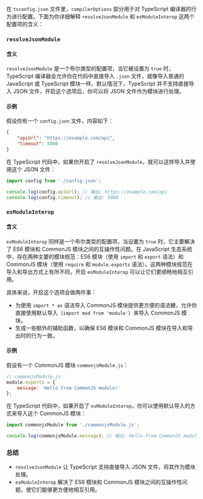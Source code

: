 在 `tsconfig.json` 文件里，`compilerOptions` 部分用于对 TypeScript 编译器的行为进行配置。下面为你详细解释 `resolveJsonModule` 和 `esModuleInterop` 这两个配置项的含义：

### `resolveJsonModule`

#### 含义
`resolveJsonModule` 是一个布尔类型的配置项，当它被设置为 `true` 时，TypeScript 编译器会允许你在代码中直接导入 `.json` 文件，就像导入普通的 JavaScript 或 TypeScript 模块一样。默认情况下，TypeScript 并不支持直接导入 JSON 文件，开启这个选项后，你可以将 JSON 文件作为模块进行处理。

#### 示例
假设你有一个 `config.json` 文件，内容如下：
```json
{
    "apiUrl": "https://example.com/api",
    "timeout": 5000
}
```
在 TypeScript 代码中，如果你开启了 `resolveJsonModule`，就可以这样导入并使用这个 JSON 文件：
```typescript
import config from './config.json';

console.log(config.apiUrl); // 输出: https://example.com/api
console.log(config.timeout); // 输出: 5000
```

### `esModuleInterop`

#### 含义
`esModuleInterop` 同样是一个布尔类型的配置项，当设置为 `true` 时，它主要解决了 ES6 模块和 CommonJS 模块之间的互操作性问题。在 JavaScript 生态系统中，存在两种主要的模块规范：ES6 模块（使用 `import` 和 `export` 语法）和 CommonJS 模块（使用 `require` 和 `module.exports` 语法）。这两种模块规范在导入和导出方式上有所不同，开启 `esModuleInterop` 可以让它们更顺畅地相互引用。

具体来说，开启这个选项会做两件事：
- 为使用 `import * as` 语法导入 CommonJS 模块提供更方便的语法糖，允许你直接使用默认导入（`import mod from 'module'`）来导入 CommonJS 模块。
- 生成一些额外的辅助函数，以确保 ES6 模块和 CommonJS 模块在导入和导出时的行为一致。

#### 示例
假设有一个 CommonJS 模块 `commonjsModule.js`：
```javascript
// commonjsModule.js
module.exports = {
    message: 'Hello from CommonJS module!'
};
```
在 TypeScript 代码中，如果开启了 `esModuleInterop`，你可以使用默认导入的方式来导入这个 CommonJS 模块：
```typescript
import commonjsModule from './commonjsModule.js';

console.log(commonjsModule.message); // 输出: Hello from CommonJS module!
```

### 总结
- `resolveJsonModule` 让 TypeScript 支持直接导入 JSON 文件，将其作为模块处理。
- `esModuleInterop` 解决了 ES6 模块和 CommonJS 模块之间的互操作性问题，使它们能够更方便地相互引用。 